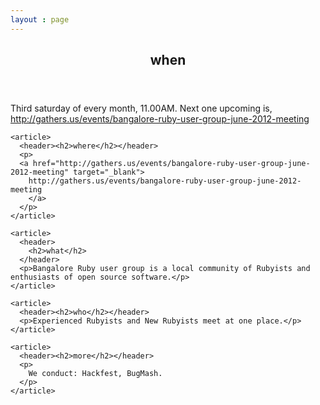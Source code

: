 ```yaml
---
layout : page
---
```


<section id="container">
  <div id="flash"></div>

  <section class='column'>
    <article>
      <header><h2>when</h2></header>
      <p>
        Third saturday of every month, 11.00AM. 
        Next one upcoming is,
        <a href="http://gathers.us/events/bangalore-ruby-user-group-june-2012-meeting" target="_blank">
        http://gathers.us/events/bangalore-ruby-user-group-june-2012-meeting
        </a>
      </p>
    </article>
  
    <article>
      <header><h2>where</h2></header>
      <p> 
      <a href="http://gathers.us/events/bangalore-ruby-user-group-june-2012-meeting" target="_blank">
        http://gathers.us/events/bangalore-ruby-user-group-june-2012-meeting
        </a>
      </p>
    </article>
  
    <article>
      <header>
        <h2>what</h2>
      </header>
      <p>Bangalore Ruby user group is a local community of Rubyists and enthusiasts of open source software.</p>
    </article>
  
    <article>
      <header><h2>who</h2></header>
      <p>Experienced Rubyists and New Rubyists meet at one place.</p>
    </article>
  
    <article>
      <header><h2>more</h2></header>
      <p>
        We conduct: Hackfest, BugMash.       
      </p>
    </article>
  </section>

</section>


